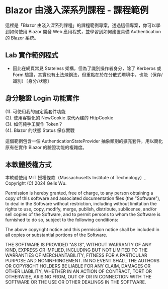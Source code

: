 ﻿# Blazor 由淺入深系列課程 - 課程範例

這裡是「Blazor 由淺入深系列課程」的課程範例專案，透過這個專案，你可以學到如何使用 Blazor 開發 Web 應用程式，並學習到如何建置具備 Authentication 的 Blazor 系統。

## Lab 實作範例程式

* 因此在網頁常見 Stateless 架構，但為了識別操作者身分，除了 Kerberos 或 Form 驗證，其實也有土法煉鋼法，但重點在於在分散式環境中，也能（保存/識別）〔身分/狀態〕

## 身分驗證 Login 功能實作
(1). 可使用我的自定義套件功能  
(2). 使用客製化的 NewCookie 取代內建的 HttpCookie  
(3). 如何純手工實作 Token？  
(4). Blazor 的狀態 Status 保存實戰  

這個範例包含一個 AuthenticationStateProvider 抽象類別的擴充套件，用以簡化原有在實作 Blazor 的驗證功能的複雜度。

## 本軟體授權方式

本軟體使用 MIT 授權條款（Massachusetts Institute of Technology）, Copyright (C) 2024 Gelis Wu.

Permission is hereby granted, free of charge, to any person obtaining a copy of this software and associated documentation files (the "Software"), to deal in the Software without restriction, including without limitation the rights to use, copy, modify, merge, publish, distribute, sublicense, and/or sell copies of the Software, and to permit persons to whom the Software is furnished to do so, subject to the following conditions:

The above copyright notice and this permission notice shall be included in all copies or substantial portions of the Software.

THE SOFTWARE IS PROVIDED "AS IS", WITHOUT WARRANTY OF ANY KIND, EXPRESS OR IMPLIED, INCLUDING BUT NOT LIMITED TO THE WARRANTIES OF MERCHANTABILITY, FITNESS FOR A PARTICULAR PURPOSE AND NONINFRINGEMENT. IN NO EVENT SHALL THE AUTHORS OR COPYRIGHT HOLDERS BE LIABLE FOR ANY CLAIM, DAMAGES OR OTHER LIABILITY, WHETHER IN AN ACTION OF CONTRACT, TORT OR OTHERWISE, ARISING FROM, OUT OF OR IN CONNECTION WITH THE SOFTWARE OR THE USE OR OTHER DEALINGS IN THE SOFTWARE.